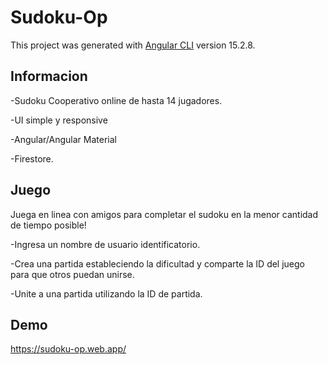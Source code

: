 # Sudoku-Op

This project was generated with [Angular CLI](https://github.com/angular/angular-cli) version 15.2.8.

## Informacion


-Sudoku Cooperativo online de hasta 14 jugadores.

-UI simple y responsive


-Angular/Angular Material

-Firestore.


## Juego

Juega en linea con amigos para completar el sudoku en la menor cantidad de tiempo posible!


-Ingresa un nombre de usuario identificatorio.

-Crea una partida estableciendo la dificultad y comparte la ID del juego para que otros puedan unirse.

-Unite a una partida utilizando la ID de partida.


## Demo

https://sudoku-op.web.app/
